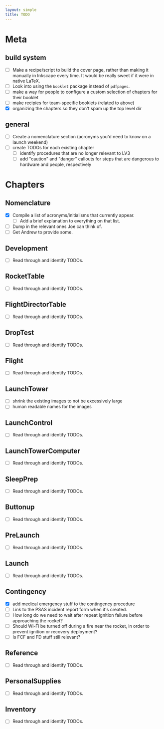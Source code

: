 ```yaml
---
layout: simple
title: TODO
---
```

# Meta
## build system
- [ ] Make a recipe/script to build the cover page, rather than making it manually in Inkscape every time.
      It would be really sweet if it were in native LaTeX.
- [ ] Look into using the `booklet` package instead of `pdfpages`.
- [ ] make a way for people to configure a custom selection of chapters for their booklet
- [ ] make recipies for team-specific booklets (related to above)
- [X] organizing the chapters so they don't spam up the top level dir

## general
- [ ] Create a nomenclature section (acronyms you'd need to know on a launch weekend)
- [ ] create TODOs for each existing chapter
    - [ ] identify procedures that are no longer relevant to LV3
    - [ ] add "caution" and "danger" callouts for steps that are dangerous to hardware and people, respectively

# Chapters
## Nomenclature
- [X] Compile a list of acronyms/initialisms that currently appear.
    - [ ] Add a brief explanation to everything on that list.
- [ ] Dump in the relevant ones Joe can think of.
- [ ] Get Andrew to provide some.

## Development
- [ ] Read through and identify TODOs.

## RocketTable
- [ ] Read through and identify TODOs.

## FlightDirectorTable
- [ ] Read through and identify TODOs.

## DropTest
- [ ] Read through and identify TODOs.

## Flight
- [ ] Read through and identify TODOs.

## LaunchTower
- [ ] shrink the existing images to not be excessively large
- [ ] human readable names for the images

## LaunchControl
- [ ] Read through and identify TODOs.

## LaunchTowerComputer
- [ ] Read through and identify TODOs.

## SleepPrep
- [ ] Read through and identify TODOs.

## Buttonup
- [ ] Read through and identify TODOs.

## PreLaunch
- [ ] Read through and identify TODOs.

## Launch
- [ ] Read through and identify TODOs.

## Contingency
- [X] add medical emergency stuff to the contingency procedure
- [ ] Link to the PSAS incident report form when it's created.
- [ ] How long do we need to wait after repeat ignition failure before approaching the rocket?
- [ ] Should Wi-Fi be turned off during a fire near the rocket, in order to prevent ignition or recovery deployment?
- [ ] Is FCF and FD stuff still relevant?

## Reference
- [ ] Read through and identify TODOs.

## PersonalSupplies
- [ ] Read through and identify TODOs.

## Inventory
- [ ] Read through and identify TODOs.

